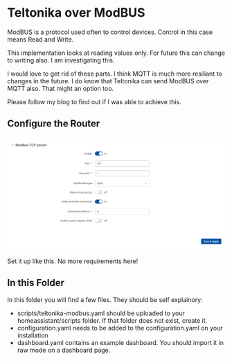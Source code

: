 # Teltonika over ModBUS

ModBUS is a protocol used often to control devices. Control in this case means Read and Write. 

This implementation looks at reading values only. For future this can change to writing also. I am investigating this.

I would love to get rid of these parts. I think MQTT is much more resiliant to changes in the future. I do know that Teltonika can send ModBUS over MQTT also. That might an option too. 

Please follow my blog to find out if I was able to achieve this.


## Configure the Router

![alt text](rutx50-modbus.png)

Set it up like this. No more requirements here!

## In this Folder

In this folder you will find a few files. They should be self explainory:
  - scripts/teltonika-modbus.yaml should be uploaded to your homeassistant/scripts folder. If that folder does not exist, create it.
  - configuration.yaml needs to be added to the configuration.yaml on your installation
  - dashboard.yaml contains an example dashboard. You should import it in raw mode on a dashboard page.
  